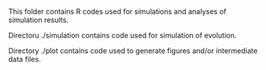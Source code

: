 This folder contains R codes used for simulations and analyses of simulation results.

Directoru ./simulation contains code used for simulation of evolution.

Directory ./plot contains code used to generate figures and/or intermediate data files.
